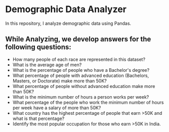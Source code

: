 # Demographic Data Analyzer
In this repository, I analyze demographic data using Pandas.
## While Analyzing, we develop answers for the following questions:
*  How many people of each race are represented in this dataset?  
*  What is the average age of men?  
*  What is the percentage of people who have a Bachelor's degree?  
*  What percentage of people with advanced education (Bachelors, Masters, or Doctorate) make more than 50K?  
*  What percentage of people without advanced education make more than 50K?  
*  What is the minimum number of hours a person works per week?  
*  What percentage of the people who work the minimum number of hours per week have a salary of more than 50K?  
*  What country has the highest percentage of people that earn >50K and what is that percentage?  
*  Identify the most popular occupation for those who earn >50K in India.  
